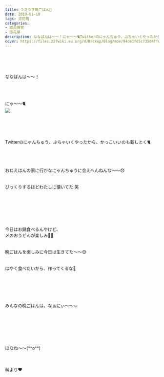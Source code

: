 ```yaml
---
title: うきうき晩ごはん🍲
date: 2019-01-19
tags: 涼花萌
categories: 
- 成员博客
- 涼花萌
description: ななばんは〜〜！にゃ〜〜🐈Twitterのにゃんちゅう、ぶちゃいくやったから、かっこいいのも載しとく🐈おねえはんの家に行かなにゃんちゅうに会えへんねんな〜〜😞...
cover: https://files.227wiki.eu.org/d/Backup/Blog/moe/94de1fd5c735d4ffd0f9ad3dd6585.jpg 
---
```

<div class="blog_detail__main">
<br/>
<br/>
<br/>
<br/>
ななばんは〜〜！<br/>
<br/>
<br/>
<br/>
<br/>
にゃ〜〜🐈<br/>
<img src="https://files.227wiki.eu.org/d/Backup/Blog/moe/94de1fd5c735d4ffd0f9ad3dd6585.jpg"><br/>
<br/>
<br/>
<br/>
<br/>
<br/>
Twitterのにゃんちゅう、ぶちゃいくやったから、かっこいいのも載しとく🐈<br/>
<br/>
<br/>
<br/>
<br/>
おねえはんの家に行かなにゃんちゅうに会えへんねんな〜〜😞<br/>
<br/>
<br/>
びっくりするほどわたしに懐いてた 笑<br/>
<br/>
<br/>
<br/>
<br/>
<br/>
<br/>
<br/>
今日はお鍋食べるんやけど、<br/>
〆のおうどんが楽しみ💓💓<br/>
<br/>
<br/>
晩ごはんを楽しみに今日は生きてた〜〜😊<br/>
<br/>
<br/>
はやく食べたいから、作ってくるな🍲<br/>
<br/>
<br/>
<br/>
<br/>
<br/>
<br/>
みんなの晩ごはんは、なぁにぃ〜〜☺️<br/>
<br/>
<br/>
<br/>
<br/>
<br/>
<br/>
<br/>
ほなね〜〜(*^o^*)<br/>
<br/>
<br/>
<br/>
萌より❤︎
<!--twitter-->

<!--//twitter-->
</img></div>